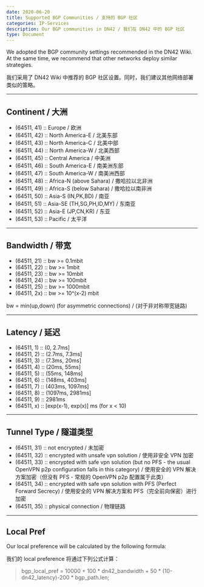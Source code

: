 ```yaml
---
date: 2020-06-20
title: Supported BGP Communities / 支持的 BGP 社区
categories: IP-Services
description: Our BGP communities in DN42 / 我们在 DN42 中的 BGP 社区
type: Document
---
```


We adopted the BGP community settings recommended in the DN42 Wiki. At the same time, we recommend that other networks deploy similar strategies.

我们采用了 DN42 Wiki 中推荐的 BGP 社区设置。同时，我们建议其他网络部署类似的策略。

---

## Continent / 大洲

- (64511, 41) :: Europe / 欧洲
- (64511, 42) :: North America-E / 北美东部
- (64511, 43) :: North America-C / 北美中部
- (64511, 44) :: North America-W / 北美西部
- (64511, 45) :: Central America / 中美洲
- (64511, 46) :: South America-E / 南美洲东部
- (64511, 47) :: South America-W / 南美洲西部
- (64511, 48) :: Africa-N (above Sahara) / 撒哈拉以北非洲
- (64511, 49) :: Africa-S (below Sahara) / 撒哈拉以南非洲
- (64511, 50) :: Asia-S (IN,PK,BD) / 南亚
- (64511, 51) :: Asia-SE (TH,SG,PH,ID,MY) / 东南亚
- (64511, 52) :: Asia-E (JP,CN,KR) / 东亚
- (64511, 53) :: Pacific / 太平洋

---

## Bandwidth / 带宽

- (64511, 21) :: bw >= 0.1mbit
- (64511, 22) :: bw >= 1mbit
- (64511, 23) :: bw >= 10mbit
- (64511, 24) :: bw >= 100mbit
- (64511, 25) :: bw >= 1000mbit
- (64511, 2x) :: bw >= 10^(x-2) mbit

bw = min(up,down) (for asymmetric connections) / (对于非对称带宽链路)

---

## Latency / 延迟

- (64511, 1) :: (0, 2.7ms]
- (64511, 2) :: (2.7ms, 7.3ms]
- (64511, 3) :: (7.3ms, 20ms]
- (64511, 4) :: (20ms, 55ms]
- (64511, 5) :: (55ms, 148ms]
- (64511, 6) :: (148ms, 403ms]
- (64511, 7) :: (403ms, 1097ms]
- (64511, 8) :: (1097ms, 2981ms]
- (64511, 9) :: 2981ms
- (64511, x) :: [exp(x-1), exp(x)] ms (for x < 10)

---

## Tunnel Type / 隧道类型

- (64511, 31) :: not encrypted / 未加密
- (64511, 32) :: encrypted with unsafe vpn solution / 使用非安全 VPN 加密
- (64511, 33) :: encrypted with safe vpn solution (but no PFS - the usual OpenVPN p2p configuration falls in this category) / 使用安全的 VPN 解决方案加密（但没有 PFS - 常规的 OpenVPN p2p 配置属于此类）
- (64511, 34) :: encrypted with safe vpn solution with PFS (Perfect Forward Secrecy) / 使用安全的 VPN 解决方案和 PFS（完全前向保密）进行加密
- (64511, 35) :: physical connection / 物理链路

---

## Local Pref

Our local preference will be calculated by the following formula:

我们的 local preference 将通过下列公式计算：

> bgp_local_pref = 10000 + 100 * dn42_bandwidth + 50 * (10-dn42_latency)-200 * bgp_path.len;
